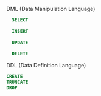 DML (Data Manipulation Language)
```SQL
  SELECT
     
  INSERT
     
  UPDATE
     
  DELETE
```

 
DDL (Data Definition Language)
```SQL
CREATE
TRUNCATE
DROP
```
